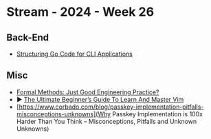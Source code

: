 # Stream - 2024 - Week 26

## Back-End

- [Structuring Go Code for CLI Applications](https://www.bytesizego.com/blog/structure-go-cli-app)

## Misc

- [Formal Methods: Just Good Engineering Practice?](https://brooker.co.za/blog/2024/04/17/formal.html)
- ▶️ [The Ultimate Beginner’s Guide To Learn And Master Vim](https://www.youtube.com/watch?v=80mWp6H4zEw)
- [https://www.corbado.com/blog/passkey-implementation-pitfalls-misconceptions-unknowns](Why Passkey Implementation is 100x Harder Than You Think – Misconceptions, Pitfalls and Unknown Unknowns)
